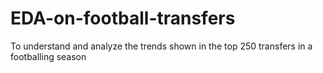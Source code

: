 # EDA-on-football-transfers
To understand and analyze the trends shown in the top 250 transfers in a footballing season
